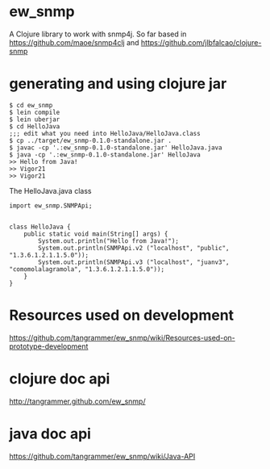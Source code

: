 # ew_snmp

A Clojure library to work with snmp4j.
So far based in https://github.com/maoe/snmp4clj and https://github.com/jlbfalcao/clojure-snmp

# generating and using clojure jar
```
$ cd ew_snmp
$ lein compile
$ lein uberjar
$ cd HelloJava
;;; edit what you need into HelloJava/HelloJava.class
$ cp ../target/ew_snmp-0.1.0-standalone.jar .
$ javac -cp '.:ew_snmp-0.1.0-standalone.jar' HelloJava.java
$ java -cp '.:ew_snmp-0.1.0-standalone.jar' HelloJava
>> Hello from Java!
>> Vigor21
>> Vigor21
```

The HelloJava.java class
```
import ew_snmp.SNMPApi;


class HelloJava {
    public static void main(String[] args) {
        System.out.println("Hello from Java!");
        System.out.println(SNMPApi.v2 ("localhost", "public", "1.3.6.1.2.1.1.5.0"));
        System.out.println(SNMPApi.v3 ("localhost", "juanv3", "comomolalagramola", "1.3.6.1.2.1.1.5.0"));
    }
}

```



# Resources used on development
https://github.com/tangrammer/ew_snmp/wiki/Resources-used-on-prototype-development

# clojure doc api
http://tangrammer.github.com/ew_snmp/

# java doc api
https://github.com/tangrammer/ew_snmp/wiki/Java-API
